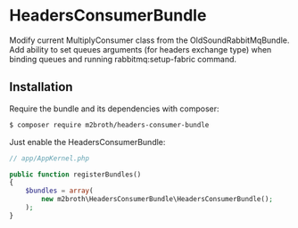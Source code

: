 # HeadersConsumerBundle
Modify current MultiplyConsumer class from the OldSoundRabbitMqBundle.
Add ability to set queues arguments (for headers exchange type) when
binding queues and running rabbitmq:setup-fabric command.

## Installation ##

Require the bundle and its dependencies with composer:

```bash
$ composer require m2broth/headers-consumer-bundle
```
Just enable the HeadersConsumerBundle:
```php
// app/AppKernel.php

public function registerBundles()
{
    $bundles = array(
        new m2broth\HeadersConsumerBundle\HeadersConsumerBundle();
    );
}
```
